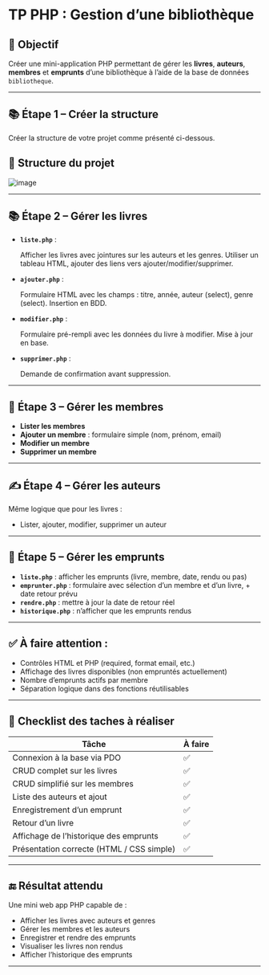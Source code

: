 # TP PHP : Gestion d’une bibliothèque

## 🎯 Objectif

Créer une mini-application PHP permettant de gérer les **livres**, **auteurs**, **membres** et **emprunts** d’une bibliothèque à l’aide de la base de données `bibliotheque`.

---

## 📚 Étape 1 – Créer la structure

Créer la structure de votre projet comme présenté ci-dessous.

## 📁 Structure du projet

![image](https://github.com/user-attachments/assets/a05486eb-2908-4769-a0a1-dcdc7e606303)


---

## 📚 Étape 2 – Gérer les livres

- **`liste.php`** :
    
    Afficher les livres avec jointures sur les auteurs et les genres. Utiliser un tableau HTML, ajouter des liens vers ajouter/modifier/supprimer.
    
- **`ajouter.php`** :
    
    Formulaire HTML avec les champs : titre, année, auteur (select), genre (select). Insertion en BDD.
    
- **`modifier.php`** :
    
    Formulaire pré-rempli avec les données du livre à modifier. Mise à jour en base.
    
- **`supprimer.php`** :
    
    Demande de confirmation avant suppression.
    

---

## 👤 Étape 3 – Gérer les membres

- **Lister les membres**
- **Ajouter un membre** : formulaire simple (nom, prénom, email)
- **Modifier un membre**
- **Supprimer un membre**

---

## ✍️ Étape 4 – Gérer les auteurs

Même logique que pour les livres :

- Lister, ajouter, modifier, supprimer un auteur

---

## 📖 Étape 5 – Gérer les emprunts

- **`liste.php`** : afficher les emprunts (livre, membre, date, rendu ou pas)
- **`emprunter.php`** : formulaire avec sélection d’un membre et d’un livre, + date retour prévu
- **`rendre.php`** : mettre à jour la date de retour réel
- **`historique.php`** : n’afficher que les emprunts rendus

---

## ✅ À faire attention :

- Contrôles HTML et PHP (required, format email, etc.)
- Affichage des livres disponibles (non empruntés actuellement)
- Nombre d’emprunts actifs par membre
- Séparation logique dans des fonctions réutilisables

---

## 🧪 Checklist des taches à réaliser

| Tâche | À faire |
| --- | --- |
| Connexion à la base via PDO | ✅ |
| CRUD complet sur les livres | ✅ |
| CRUD simplifié sur les membres | ✅ |
| Liste des auteurs et ajout | ✅ |
| Enregistrement d’un emprunt | ✅ |
| Retour d’un livre | ✅ |
| Affichage de l’historique des emprunts | ✅ |
| Présentation correcte (HTML / CSS simple) | ✅ |

---

## 🔚 Résultat attendu

Une mini web app PHP  capable de :

- Afficher les livres avec auteurs et genres
- Gérer les membres et les auteurs
- Enregistrer et rendre des emprunts
- Visualiser les livres non rendus
- Afficher l’historique des emprunts

---
